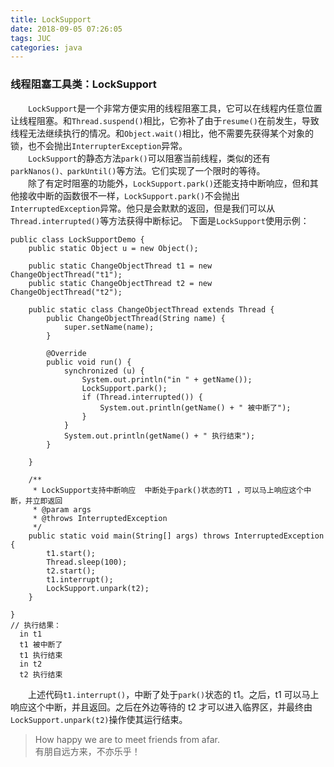 ```yaml
---
title: LockSupport
date: 2018-09-05 07:26:05
tags: JUC
categories: java
---
```

### 线程阻塞工具类：LockSupport
&emsp;&emsp;`LockSupport`是一个非常方便实用的线程阻塞工具，它可以在线程内任意位置让线程阻塞。和`Thread.suspend()`相比，它弥补了由于`resume()`在前发生，导致线程无法继续执行的情况。和`Object.wait()`相比，他不需要先获得某个对象的锁，也不会抛出`InterrupterException`异常。  
&emsp;&emsp;`LockSupport`的静态方法`park()`可以阻塞当前线程，类似的还有`parkNanos()、parkUntil()`等方法。它们实现了一个限时的等待。  
&emsp;&emsp;除了有定时阻塞的功能外，`LockSupport.park()`还能支持中断响应，但和其他接收中断的函数很不一样，`LockSupport.park()`不会抛出`InterruptedException`异常。他只是会默默的返回，但是我们可以从`Thread.interrupted()`等方法获得中断标记。
下面是`LockSupport`使用示例：
```
public class LockSupportDemo {
    public static Object u = new Object();

    public static ChangeObjectThread t1 = new ChangeObjectThread("t1");
    public static ChangeObjectThread t2 = new ChangeObjectThread("t2");

    public static class ChangeObjectThread extends Thread {
        public ChangeObjectThread(String name) {
            super.setName(name);
        }

        @Override
        public void run() {
            synchronized (u) {
                System.out.println("in " + getName());
                LockSupport.park();
                if (Thread.interrupted()) {
                    System.out.println(getName() + " 被中断了");
                }
            }
            System.out.println(getName() + " 执行结束");
        }

    }

    /**
     * LockSupport支持中断响应  中断处于park()状态的T1 ，可以马上响应这个中断，并立即返回
     * @param args
     * @throws InterruptedException
     */
    public static void main(String[] args) throws InterruptedException {
        t1.start();
        Thread.sleep(100);
        t2.start();
        t1.interrupt();
        LockSupport.unpark(t2);
    }

}
// 执行结果：
  in t1
  t1 被中断了
  t1 执行结束
  in t2
  t2 执行结束
```
&emsp;&emsp;上述代码`t1.interrupt()`，中断了处于`park()`状态的 t1。之后，t1 可以马上响应这个中断，并且返回。之后在外边等待的 t2 才可以进入临界区，并最终由`LockSupport.unpark(t2)`操作使其运行结束。
  
> How happy we are to meet friends from afar.  
> 有朋自远方来，不亦乐乎！

